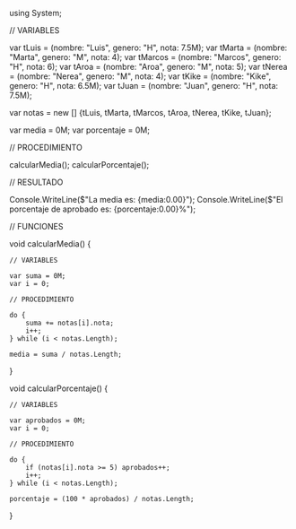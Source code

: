 using System;

// VARIABLES

var tLuis = (nombre: "Luis", genero: "H", nota: 7.5M);
var tMarta = (nombre: "Marta", genero: "M", nota: 4);
var tMarcos = (nombre: "Marcos", genero: "H", nota: 6);
var tAroa = (nombre: "Aroa", genero: "M", nota: 5);
var tNerea = (nombre: "Nerea", genero: "M", nota: 4);
var tKike = (nombre: "Kike", genero: "H", nota: 6.5M);
var tJuan = (nombre: "Juan", genero: "H", nota: 7.5M);

var notas = new [] {tLuis, tMarta, tMarcos, tAroa, tNerea, tKike, tJuan};

var media = 0M;
var porcentaje = 0M;

// PROCEDIMIENTO

calcularMedia();
calcularPorcentaje();

// RESULTADO

Console.WriteLine($"La media es: {media:0.00}");
Console.WriteLine($"El porcentaje de aprobado es: {porcentaje:0.00}%");

// FUNCIONES

void calcularMedia() {

    // VARIABLES

    var suma = 0M;
    var i = 0;

    // PROCEDIMIENTO

    do {
        suma += notas[i].nota;
        i++;
    } while (i < notas.Length);

    media = suma / notas.Length;

}

void calcularPorcentaje() {

    // VARIABLES

    var aprobados = 0M;
    var i = 0;

    // PROCEDIMIENTO

    do {
        if (notas[i].nota >= 5) aprobados++; 
        i++;
    } while (i < notas.Length);

    porcentaje = (100 * aprobados) / notas.Length;

}